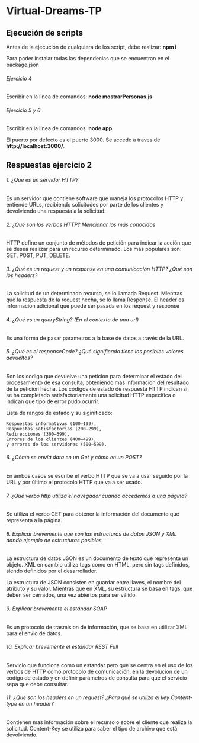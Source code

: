# Virtual-Dreams-TP

## Ejecución de scripts
Antes de la ejecución de cualquiera de los script, debe realizar: 
**npm i**

Para poder instalar todas las dependecias que se encuentran en el package.json 

###### Ejercicio 4
Escribir en la linea de comandos:
**node mostrarPersonas.js**

###### Ejercicio 5 y 6
Escribir en la linea de comandos:
**node app**

El puerto por defecto es el puerto 3000. Se accede a traves de **http://localhost:3000/**.

## Respuestas ejercicio 2
###### 1.	¿Qué es un servidor HTTP?
Es un servidor que contiene software que maneja los protocolos HTTP y entiende URLs, recibiendo solicitudes por parte de los clientes y devolviendo una respuesta a la solicitud.

###### 2.	¿Qué son los verbos HTTP? Mencionar los más conocidos
HTTP define un conjunto de métodos de petición para indicar la acción que se desea realizar para un recurso determinado.
Los más populares son: GET, POST, PUT, DELETE.

###### 3.	¿Qué es un request y un response en una comunicación HTTP? ¿Qué son los headers?
La solicitud de un determinado recurso, se lo llamada Request. Mientras que la respuesta de la request hecha, se lo llama Response.
El header es informacion adicional que puede ser pasada en los request y response 

###### 4.	¿Qué es un queryString? (En el contexto de una url)
Es una forma de pasar parametros a la base de datos a través de la URL.

###### 5.	¿Qué es el responseCode? ¿Qué significado tiene los posibles valores devueltos?
Son los codigo que devuelve una peticion para determinar el estado del procesamiento de esa consulta, obteniendo mas informacion del resultado de la peticion hecha.
Los códigos de estado de respuesta HTTP indican si se ha completado satisfactoriamente una solicitud HTTP específica o indican que tipo de error pudo ocurrir.

Lista de rangos de estado y su siginificado:

	Respuestas informativas (100–199),
	Respuestas satisfactorias (200–299),
	Redirecciones (300–399),
	Errores de los clientes (400–499),
	y errores de los servidores (500–599).

###### 6.	¿Cómo se envía data en un Get y cómo en un POST?
En ambos casos se escribe el verbo HTTP que se va a usar seguido por la URL y por último el protocolo HTTP que va a ser usado.

###### 7.	¿Qué verbo http utiliza el navegador cuando accedemos a una página?
Se utiliza el verbo GET para obtener la información del documento que representa a la página.

###### 8.	Explicar brevemente qué son las estructuras de datos JSON y XML dando ejemplo de estructuras posibles.
La estructura de datos JSON es un documento de texto que representa un objeto. XML en cambio utiliza tags como en HTML, pero sin tags definidos, siendo definidos por el desarrollador.

La estructura de JSON consisten en guardar entre llaves, el nombre del atributo y su valor. Mientras que en XML, su estructura se basa en tags, que deben ser cerrados, una vez abiertos para ser válido. 

###### 9.	Explicar brevemente el estándar SOAP
Es un protocolo de trasmision de información, que se basa en utilizar XML para el envio de datos.

###### 10.	Explicar brevemente el estándar REST Full
Servicio que funciona como un estandar pero que se centra en el uso de los verbos de HTTP como protocolo de comunicación, en la devolución de un codigo de estado y en definir parámetros de consulta para que el servicio sepa que debe consultar.

###### 11.	¿Qué son los headers en un request? ¿Para qué se utiliza el key Content-type en un header?
Contienen mas información sobre el recurso o sobre el cliente que realiza la solicitud.
Content-Key se utiliza para saber el tipo de archivo que está devolviendo.

